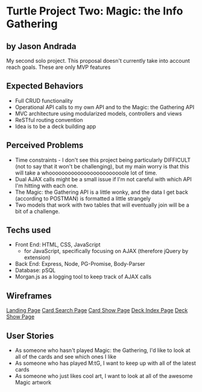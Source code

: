 # Turtle Project Two: Magic: the Info Gathering
## by Jason Andrada
My second solo project. This proposal doesn't currently take into account reach goals. These are only MVP features

## Expected Behaviors
* Full CRUD functionality
* Operational API calls to my own API and to the Magic: the Gathering API
* MVC architecture using modularized models, controllers and views
* ReSTful routing convention
* Idea is to be a deck building app

## Perceived Problems
* Time constraints - I don't see this project being particularly DIFFICULT (not to say that it won't be challenging), but my main worry is that this will take a whoooooooooooooooooooooooole lot of time.
* Dual AJAX calls might be a small issue if I'm not careful with which API I'm hitting with each one.
* The Magic: the Gathering API is a little wonky, and the data I get back (according to POSTMAN) is formatted a little strangely
* Two models that work with two tables that will eventually join will be a bit of a challenge.

## Techs used
* Front End: HTML, CSS, JavaScript
    * for JavaScript, specifically focusing on AJAX (therefore jQuery by extension)
* Back End: Express, Node, PG-Promise, Body-Parser
* Database: pSQL
* Morgan.js as a logging tool to keep track of AJAX calls

## Wireframes

[Landing Page](https://wireframe.cc/N43aGu)
[Card Search Page](https://wireframe.cc/S8nGSV)
[Card Show Page](https://wireframe.cc/hihj9U)
[Deck Index Page](https://wireframe.cc/pnbgKm)
[Deck Show Page](https://wireframe.cc/pnbgKm)


## User Stories
* As someone who hasn't played Magic: the Gathering, I'd like to look at all of the cards and see which ones I like
* As someone who has played M:tG, I want to keep up with all of the latest cards
* As someone who just likes cool art, I want to look at all of the awesome Magic artwork